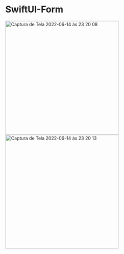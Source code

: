 # SwiftUI-Form

<img width="355" alt="Captura de Tela 2022-06-14 às 23 20 08" src="https://user-images.githubusercontent.com/31476429/173723401-8e6d6a29-4b0a-4177-b07c-2d5e4188c866.png">
<img width="355" alt="Captura de Tela 2022-06-14 às 23 20 13" src="https://user-images.githubusercontent.com/31476429/173723408-ae5383bd-d9eb-4969-be39-8a977b1bd984.png">
